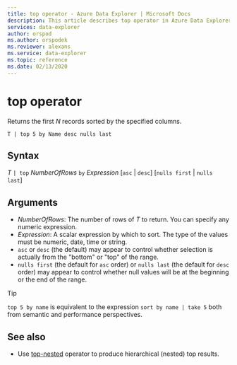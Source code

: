 ```yaml
---
title: top operator - Azure Data Explorer | Microsoft Docs
description: This article describes top operator in Azure Data Explorer.
services: data-explorer
author: orspod
ms.author: orspodek
ms.reviewer: alexans
ms.service: data-explorer
ms.topic: reference
ms.date: 02/13/2020
---
```

# top operator

Returns the first *N* records sorted by the specified columns.

```apl
T | top 5 by Name desc nulls last
```

## Syntax

*T* `| top` *NumberOfRows* `by` *Expression* [`asc` | `desc`] [`nulls first` | `nulls last`]

## Arguments

* *NumberOfRows*: The number of rows of *T* to return. You can specify any numeric expression.
* *Expression*: A scalar expression by which to sort. The type of the values must be numeric, date, time or string.
* `asc` or `desc` (the default) may appear to control whether selection is actually from the "bottom" or "top" of the range.
* `nulls first` (the default for `asc` order) or `nulls last` (the default for `desc` order) may appear to control whether null values will be at the beginning or the end of the range.

> [!TIP]
> `top 5 by name` is equivalent to the expression `sort by name | take 5` both from semantic and performance perspectives.

## See also 

* Use [top-nested](topnestedoperator.md) operator to produce hierarchical (nested) top results.
